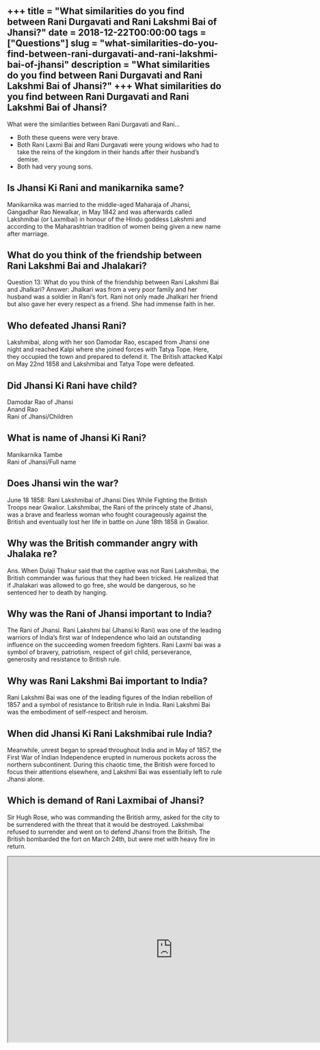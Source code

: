 +++
title = "What similarities do you find between Rani Durgavati and Rani Lakshmi Bai of Jhansi?"
date = 2018-12-22T00:00:00
tags = ["Questions"]
slug = "what-similarities-do-you-find-between-rani-durgavati-and-rani-lakshmi-bai-of-jhansi"
description = "What similarities do you find between Rani Durgavati and Rani Lakshmi Bai of Jhansi?"
+++
What similarities do you find between Rani Durgavati and Rani Lakshmi Bai of Jhansi?
------------------------------------------------------------------------------------

What were the similarities between Rani Durgavati and Rani…

- Both these queens were very brave.
- Both Rani Laxmi Bai and Rani Durgavati were young widows who had to take the reins of the kingdom in their hands after their husband’s demise.
- Both had very young sons.

Is Jhansi Ki Rani and manikarnika same?
---------------------------------------

Manikarnika was married to the middle-aged Maharaja of Jhansi, Gangadhar Rao Newalkar, in May 1842 and was afterwards called Lakshmibai (or Laxmibai) in honour of the Hindu goddess Lakshmi and according to the Maharashtrian tradition of women being given a new name after marriage.

What do you think of the friendship between Rani Lakshmi Bai and Jhalakari?
---------------------------------------------------------------------------

Question 13: What do you think of the friendship between Rani Lakshmi Bai and Jhalkari? Answer: Jhalkari was from a very poor family and her husband was a soldier in Rani’s fort. Rani not only made Jhalkari her friend but also gave her every respect as a friend. She had immense faith in her.

Who defeated Jhansi Rani?
-------------------------

Lakshmibai, along with her son Damodar Rao, escaped from Jhansi one night and reached Kalpi where she joined forces with Tatya Tope. Here, they occupied the town and prepared to defend it. The British attacked Kalpi on May 22nd 1858 and Lakshmibai and Tatya Tope were defeated.

Did Jhansi Ki Rani have child?
------------------------------

 Damodar Rao of Jhansi  
Anand Rao  
Rani of Jhansi/Children

What is name of Jhansi Ki Rani?
-------------------------------

Manikarnika Tambe  
Rani of Jhansi/Full name

Does Jhansi win the war?
------------------------

June 18 1858: Rani Lakshmibai of Jhansi Dies While Fighting the British Troops near Gwalior. Lakshmibai, the Rani of the princely state of Jhansi, was a brave and fearless woman who fought courageously against the British and eventually lost her life in battle on June 18th 1858 in Gwalior.

Why was the British commander angry with Jhalaka re?
----------------------------------------------------

Ans. When Dulaji Thakur said that the captive was not Rani Lakshmibai, the British commander was furious that they had been tricked. He realized that if Jhalakari was allowed to go free, she would be dangerous, so he sentenced her to death by hanging.

Why was the Rani of Jhansi important to India?
----------------------------------------------

The Rani of Jhansi. Rani Lakshmi bai (Jhansi ki Rani) was one of the leading warriors of India’s first war of Independence who laid an outstanding influence on the succeeding women freedom fighters. Rani Laxmi bai was a symbol of bravery, patriotism, respect of girl child, perseverance, generosity and resistance to British rule.

Why was Rani Lakshmi Bai important to India?
--------------------------------------------

Rani Lakshmi Bai was one of the leading figures of the Indian rebellion of 1857 and a symbol of resistance to British rule in India. Rani Lakshmi Bai was the embodiment of self-respect and heroism.

When did Jhansi Ki Rani Lakshmibai rule India?
----------------------------------------------

Meanwhile, unrest began to spread throughout India and in May of 1857, the First War of Indian Independence erupted in numerous pockets across the northern subcontinent. During this chaotic time, the British were forced to focus their attentions elsewhere, and Lakshmi Bai was essentially left to rule Jhansi alone.

Which is demand of Rani Laxmibai of Jhansi?
-------------------------------------------

Sir Hugh Rose, who was commanding the British army, asked for the city to be surrendered with the threat that it would be destroyed. Lakshmibai refused to surrender and went on to defend Jhansi from the British. The British bombarded the fort on March 24th, but were met with heavy fire in return.

<iframe allow="accelerometer; autoplay; clipboard-write; encrypted-media; gyroscope; picture-in-picture" allowfullscreen="" class="__youtube_prefs__  epyt-is-override  no-lazyload" data-no-lazy="1" data-origheight="433" data-origwidth="770" data-skipgform_ajax_framebjll="" height="433" id="_ytid_18704" loading="lazy" src="https://www.youtube.com/embed/zb5Z36ZxquI?enablejsapi=1&autoplay=0&cc_load_policy=0&cc_lang_pref=&iv_load_policy=1&loop=0&modestbranding=0&rel=1&fs=1&playsinline=0&autohide=2&theme=dark&color=red&controls=1&" title="YouTube player" width="770"></iframe>